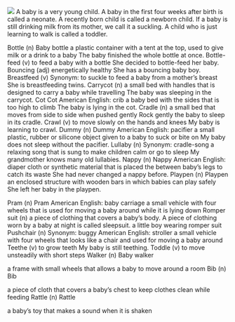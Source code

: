 


![](https://sm.ms/image/HUB8tj1LVkE54dK)
A baby is a very young child. A baby in the first four weeks after birth is called a neonate. A recently born child is called a newborn child.  If a baby is still drinking milk from its mother, we call it a suckling. A child who is just learning to walk is called a toddler.


Bottle (n)
Baby bottle
a plastic container with a tent at the top, used to give milk or a drink to a baby
The baby finished the whole bottle at once.
Bottle-feed (v)
to feed a baby with a bottle
She decided to bottle-feed her baby.
Bouncing (adj)
energetically healthy
She has a bouncing baby boy.
Breastfeed (v)
Synonym: to suckle
to feed a baby from a mother’s breast
She is breastfeeding twins.
Carrycot (n)
a small bed with handles that is designed to carry a baby while travelling
The baby was sleeping in the carrycot.
Cot
Cot
American English: crib
a baby bed with the sides that is too high to climb
The baby is lying in the cot.
Cradle (n)
a small bed that moves from side to side when pushed gently
Rock gently the baby to sleep in its cradle.
Crawl (v)
to move slowly on the hands and knees
My baby is learning to crawl.
Dummy (n)
Dummy
American English: pacifier
a small plastic, rubber or silicone object given to a baby to suck or bite on
My baby does not sleep without the pacifier.
Lullaby (n)
Synonym: cradle-song
a relaxing song that is sung to make children calm or go to sleep
My grandmother knows many old lullabies.
Nappy (n)
Nappy
American English: diaper
cloth or synthetic material that is placed the between baby’s legs to catch its waste
She had never changed a nappy before.
Playpen (n)
Playpen
an enclosed structure with wooden bars in which babies can play safely
She left her baby in the playpen.

Pram (n)
Pram
American English: baby carriage
a small vehicle with four wheels that is used for moving a baby around while it is lying down
Romper suit (n)
a piece of clothing that covers a baby’s body. A piece of clothing worn by a baby at night is called sleepsuit.
a little boy wearing romper suit
Pushchair (n)
Synonym: buggy
American English: stroller
a small vehicle with four wheels that looks like a chair and used for moving a baby around
Teethe (v)
to grow teeth
My baby is still teething.
Toddle (v)
to move unsteadily with short steps
Walker (n)
Baby walker

a frame with small wheels that allows a baby to move around a room
Bib (n)
Bib

a piece of cloth that covers a baby’s chest to keep clothes clean while feeding
Rattle (n)
Rattle

a baby’s toy that makes a sound when it is shaken